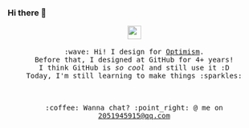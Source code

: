 ### Hi there 👋

<p align="center">
  <img src="https://user-images.githubusercontent.com/5679180/79618120-0daffb80-80be-11ea-819e-d2b0fa904d07.gif" width="27px">
  <br><br>
  <samp>
    :wave: Hi! I design for <a href="https://www.optimism.io/">Optimism</a>.
    <br>Before that, I designed at GitHub for 4+ years!
      <br>I think GitHub is <em>so cool</em> and still use it :D
    <br>Today, I'm still learning to make things :sparkles:<br><br>
    <br><br>:coffee: Wanna chat? :point_right: @ me on <a href="javascript:;">2051945915@qq.com</a>
  </samp>
</p>

<!--
**yanghouqing/yanghouqing** is a ✨ _special_ ✨ repository because its `README.md` (this file) appears on your GitHub profile.

Here are some ideas to get you started:

- 🔭 I’m currently working on ...
- 🌱 I’m currently learning ...
- 👯 I’m looking to collaborate on ...
- 🤔 I’m looking for help with ...
- 💬 Ask me about ...
- 📫 How to reach me: ...
- 😄 Pronouns: ...
- ⚡ Fun fact: ...
-->
